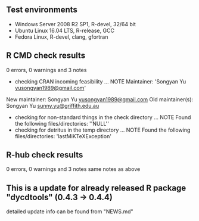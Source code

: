 ## Test environments
* Windows Server 2008 R2 SP1, R-devel, 32/64 bit
* Ubuntu Linux 16.04 LTS, R-release, GCC
* Fedora Linux, R-devel, clang, gfortran

## R CMD check results
0 errors, 0 warnings and 3 notes

* checking CRAN incoming feasibility ... NOTE
Maintainer: 'Songyan Yu <yusongyan1989@gmail.com>'

New maintainer:
  Songyan Yu <yusongyan1989@gmail.com>
Old maintainer(s):
  Songyan Yu <sunny.yu@griffith.edu.au>
* checking for non-standard things in the check directory ... NOTE
Found the following files/directories:
  ''NULL''
* checking for detritus in the temp directory ... NOTE
Found the following files/directories:
  'lastMiKTeXException'

## R-hub check results
0 errors, 0 warnings and 3 notes
same notes as above

## This is a update for already released R package "dycdtools" (0.4.3 -> 0.4.4)
detailed update info can be found from "NEWS.md"
